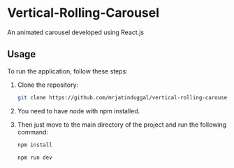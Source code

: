 # Vertical-Rolling-Carousel
An animated carousel developed using React.js

## Usage

To run the application, follow these steps:

1. Clone the repository:

   ```bash
   git clone https://github.com/mrjatinduggal/vertical-rolling-carousel.git

2. You need to have node with npm installed.

3. Then just move to the main directory of the project and run the following command:

   ```bash
   npm install
  
   npm run dev

